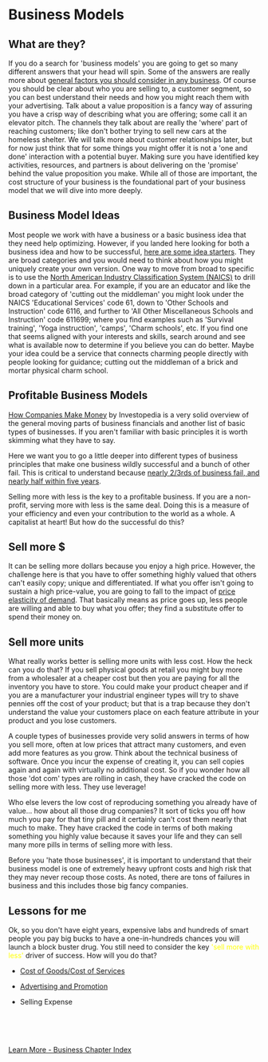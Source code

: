 
# Business Models

## What are they?

If you do a search for 'business models' you are going to get so many different answers that your head will spin.   Some of the answers are really more about [general factors you should consider in any business](https://www.sbdc.duq.edu/Blog-Item-What-is-Business-Model-Canvas).   Of course you should be clear about who you are selling to, a customer segment, so you can best understand their needs and how you might reach them with your advertising.   Talk about a value proposition is a fancy way of assuring you have a crisp way of describing what you are offering; some call it an elevator pitch.  The channels they talk about are really the 'where' part of reaching customers; like don't bother trying to sell new cars at the homeless shelter.  We will talk more about customer relationships later, but for now just think that for some things you might offer it is not a 'one and done' interaction with a potential buyer.   Making sure you have identified key activities, resources, and partners is about delivering on the 'promise' behind the value proposition you make.  While all of those are important, the cost structure of your business is the foundational part of your business model that we will dive into more deeply.

## Business Model Ideas

Most people we work with have a business or a basic business idea that they need help optimizing.  However, if you landed here looking for both a business idea and how to be successful, [here are some idea starters](https://simplicable.com/new/business-models).  They are broad categories and you would need to think about how you might uniquely create your own version.   One way to move from broad to specific is to use the [North American Industry Classification System (NAICS)](https://www.census.gov/naics/) to drill down in a particular area.  For example, if you are an educator and like the broad category of 'cutting out the middleman' you might look under the NAICS 'Educational Services' code 61,  down to 'Other Schools and Instruction' code 6116, and further to 'All Other Miscellaneous Schools and Instruction' code 611699; where you find examples such as 'Survival training', 'Yoga instruction', 'camps', 'Charm schools', etc.   If you find one that seems aligned with your interests and skills, search around and see what is available now to determine if you believe you can do better.   Maybe your idea could be a service that connects charming people directly with people looking for guidance; cutting out the middleman of a brick and mortar physical charm school.

## Profitable Business Models

[How Companies Make Money](https://www.investopedia.com/terms/b/businessmodel.asp) by Investopedia is a very solid overview of the general moving parts of business financials and another list of basic types of businesses.  If you aren't familiar with basic principles it is worth skimming what they have to say.  

Here we want you to go a little deeper into different types of business principles that make one business wildly successful and a bunch of other fail.  This is critical to understand because [nearly 2/3rds of business fail, and nearly half within five years](https://www.lendingtree.com/business/small/failure-rate/).

Selling more with less is the key to a profitable business.  If you are a non-profit, serving more with less is the same deal.   Doing this is a measure of your efficiency and even your contribution to the world as a whole.  A capitalist at heart!   But how do the successful do this?

## Sell more $

It can be selling more dollars because you enjoy a high price.  However, the challenge here is that you have to offer something highly valued that others can't easily copy; unique and differentiated.   If what you offer isn't going to sustain a high price-value, you are going to fall to the impact of [price elasticity of demand](https://en.wikipedia.org/wiki/Price_elasticity_of_demand).  That basically means as price goes up, less people are willing and able to buy what you offer; they find a substitute offer to spend their money on. 

## Sell more units

What really works better is selling more units with less cost.  How the heck can you do that?  If you sell physical goods at retail you might buy more from a wholesaler at a cheaper cost but then you are paying for all the inventory you have to store.  You could make your product cheaper and if you are a manufacturer your industrial engineer types will try to shave pennies off the cost of your product; but that is a trap because they don't understand the value your customers place on each feature attribute in your product and you lose customers.  

A couple types of businesses provide very solid answers in terms of how you sell more, often at low prices that attract many customers, and even add more features as you grow.  Think about the technical business of software.  Once you incur the expense of creating it, you can sell copies again and again with virtually no additional cost.  So if you wonder how all those 'dot com' types are rolling in cash, they have cracked the code on selling more with less.  They use leverage!

Who else levers the low cost of reproducing something you already have of value... how about all those drug companies?  It sort of ticks you off how much you pay for that tiny pill and it certainly can't cost them nearly that much to make.  They have cracked the code in terms of both making something you highly value because it saves your life and they can sell many more pills in terms of selling more with less.

Before you 'hate those businesses', it is important to understand that their business model is one of extremely heavy upfront costs and high risk that they may never recoup those costs.  As noted, there are tons of failures in business and this includes those big fancy companies.  

## Lessons for me

Ok, so you don't have eight years, expensive labs and hundreds of smart people you pay big bucks to have a one-in-hundreds chances you will launch a block buster drug.  You still need to consider the key <font color=yellow>'sell more with less'</font> driver of success.  How will you do that?

- [Cost of Goods/Cost of Services](../business/cogs.md)

- [Advertising and Promotion](../business/adpromo.md)

- Selling Expense



<br>
<br>
<br>

[Learn More - Business Chapter Index](/chapters.md#business)

